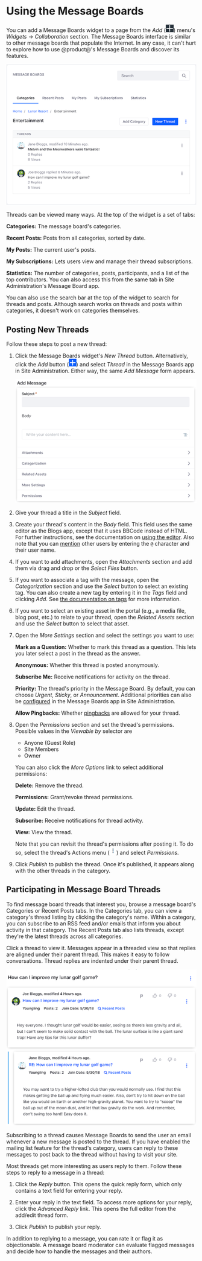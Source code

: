 # Using the Message Boards [](id=using-the-message-boards)

You can add a Message Boards widget to a page from the *Add* 
(![Add](../../../../images/icon-add-app.png)) menu's *Widgets* &rarr; 
*Collaboration* section. The Message Boards interface is similar to other 
message boards that populate the Internet. In any case, it can't hurt to explore 
how to use @product@'s Message Boards and discover its features. 

![Figure 1: The Message Boards widget lets you explore its categories, interact with message threads, and post new messages.](../../../../images/message-boards-category-threads.png)

Threads can be viewed many ways. At the top of the widget is a set of tabs: 

**Categories:** The message board's categories. 

**Recent Posts:** Posts from all categories, sorted by date.

**My Posts:** The current user's posts. 

**My Subscriptions:** Lets users view and manage their thread subscriptions. 

**Statistics:** The number of categories, posts, participants, and a list of the 
top contributors. You can also access this from the same tab in Site 
Administration's Message Board app. 

You can also use the search bar at the top of the widget to search for threads 
and posts. Although search works on threads and posts within categories, it 
doesn't work on categories themselves. 

## Posting New Threads [](id=posting-new-threads)

Follow these steps to post a new thread: 

1.  Click the Message Boards widget's *New Thread* button. Alternatively, click 
    the *Add* button 
    (![Add](../../../../images/icon-add.png)) and select *Thread* in the Message 
    Boards app in Site Administration. Either way, the same *Add Message* form 
    appears. 

    ![Figure 2: The Add Message form lets you create a new thread.](../../../../images/message-boards-add-thread.png)

2.  Give your thread a title in the *Subject* field. 

3.  Create your thread's content in the *Body* field. This field uses the same 
    editor as the Blogs app, except that it uses BBCode instead of HTML. For 
    further instructions, see the documentation on 
    [using the editor](/discover/portal/-/knowledge_base/7-2/using-the-blog-entry-editor). 
    Also note that you can 
    [mention](/discover/portal/-/knowledge_base/7-2/mentioning-users) 
    other users by entering the `@` character and their user name. 

4.  If you want to add attachments, open the *Attachments* section and add them 
    via drag and drop or the *Select Files* button. 

5.  If you want to associate a tag with the message, open the *Categorization* 
    section and use the *Select* button to select an existing tag. You can also 
    create a new tag by entering it in the *Tags* field and clicking *Add*. See 
    [the documentation on tags](/discover/portal/-/knowledge_base/7-2/tagging-content) 
    for more information. 

6.  If you want to select an existing asset in the portal (e.g., a media file, 
    blog post, etc.) to relate to your thread, open the *Related Assets* section 
    and use the *Select* button to select that asset. 

7.  Open the *More Settings* section and select the settings you want to use: 

    **Mark as a Question:** Whether to mark this thread as a question. This lets 
    you later select a post in the thread as the answer. 

    **Anonymous:** Whether this thread is posted anonymously. 

    **Subscribe Me:** Receive notifications for activity on the thread. 

    **Priority:** The thread's priority in the Message Board. By default, you 
    can choose *Urgent*, *Sticky*, or *Announcement*. Additional priorities can 
    also be 
    [configured](/discover/portal/-/knowledge_base/7-2/configuring-message-boards) 
    in the Message Boards app in Site Administration. 

    **Allow Pingbacks:** Whether 
    [pingbacks](https://en.wikipedia.org/wiki/Pingback) 
    are allowed for your thread. 

8.  Open the *Permissions* section and set the thread's permissions. Possible 
    values in the *Viewable by* selector are

    -   Anyone (Guest Role)
    -   Site Members
    -   Owner

    You can also click the *More Options* link to select additional permissions: 

    **Delete:** Remove the thread. 

    **Permissions:** Grant/revoke thread permissions. 

    **Update:** Edit the thread. 

    **Subscribe:** Receive notifications for thread activity. 

    **View:** View the thread. 

    Note that you can revisit the thread's permissions after posting it. To do 
    so, select the thread's Actions menu 
    (![Add](../../../../images/icon-actions.png)) and select *Permissions*. 

9.  Click *Publish* to publish the thread. Once it's published, it appears 
    along with the other threads in the category. 

## Participating in Message Board Threads [](id=participating-in-message-board-threads)

To find message board threads that interest you, browse a message board's
Categories or Recent Posts tabs. In the Categories tab, you can view a 
category's thread listing by clicking the category's name. Within a category, 
you can subscribe to an RSS feed and/or emails that inform you about activity in 
that category. The Recent Posts tab also lists threads, except they're the 
latest threads across all categories. 

Click a thread to view it. Messages appear in a threaded view so that replies
are aligned under their parent thread. This makes it easy to follow
conversations. Thread replies are indented under their parent thread. 

![Figure 3: A thread's view displays author information and thread content, for the thread and all replies to the thread.](../../../../images/message-boards-participate-in-threads.png)

Subscribing to a thread causes Message Boards to send the user an email whenever
a new message is posted to the thread. If you have enabled the mailing list
feature for the thread's category, users can reply to these messages to post
back to the thread without having to visit your site.

Most threads get more interesting as users reply to them. Follow these steps to 
reply to a message in a thread:

1.  Click the *Reply* button. This opens the quick reply form, which only 
    contains a text field for entering your reply. 

2.  Enter your reply in the text field. To access more options for your reply, 
    click the *Advanced Reply* link. This opens the full editor from the 
    add/edit thread form. 

3.  Click *Publish* to publish your reply. 

In addition to replying to a message, you can rate it or flag it as 
objectionable. A message board moderator can evaluate flagged messages and 
decide how to handle the messages and their authors. 
